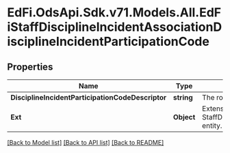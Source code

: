 # EdFi.OdsApi.Sdk.v71.Models.All.EdFiStaffDisciplineIncidentAssociationDisciplineIncidentParticipationCode

## Properties

Name | Type | Description | Notes
------------ | ------------- | ------------- | -------------
**DisciplineIncidentParticipationCodeDescriptor** | **string** | The role or type of participation of a student in a discipline incident. | 
**Ext** | **Object** | Extensions to the StaffDisciplineIncidentAssociationDisciplineIncidentParticipationCode entity. | [optional] 

[[Back to Model list]](../../README.md#documentation-for-models) [[Back to API list]](../../README.md#documentation-for-api-endpoints) [[Back to README]](../../README.md)

